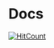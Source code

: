 # Docs

[![HitCount](http://hits.dwyl.io/asifdxtreme/Docs.svg)](http://hits.dwyl.io/asifdxtreme/Docs)
